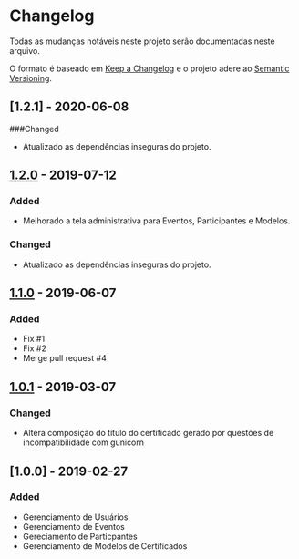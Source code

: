 # Changelog
Todas as mudanças notáveis ​​neste projeto serão documentadas neste arquivo.

O formato é baseado em [Keep a Changelog](http://keepachangelog.com/en/1.0.0/)
e o projeto adere ao [Semantic Versioning](http://semver.org/spec/v2.0.0.html).

## [1.2.1] - 2020-06-08
###Changed
- Atualizado as dependências inseguras do projeto.

## [1.2.0] - 2019-07-12
### Added
- Melhorado a tela administrativa para Eventos, Participantes e Modelos.
### Changed
- Atualizado as dependências inseguras do projeto.

## [1.1.0] - 2019-06-07
### Added
- Fix #1
- Fix #2
- Merge pull request #4

## [1.0.1] - 2019-03-07
### Changed
- Altera composição do título do certificado gerado por questões de incompatibilidade com gunicorn

## [1.0.0] - 2019-02-27
### Added
- Gerenciamento de Usuários
- Gerenciamento de Eventos
- Gereciamento de Particpantes
- Gerenciamento de Modelos de Certificados

[Em desenvolvimento]: https://github.com/vinigracindo/sgce/compare/v1.2.0...HEAD
[1.2.0]: https://github.com/vinigracindo/sgce/compare/v1.1.0...v1.2.0
[1.1.0]: https://github.com/vinigracindo/sgce/compare/v1.0.1...v1.1.0
[1.0.1]: https://github.com/vinigracindo/sgce/compare/v1.0.0...v1.0.1
